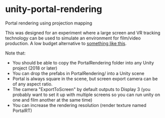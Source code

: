 # unity-portal-rendering
Portal rendering using projection mapping

This was designed for an experiment where a large screen and VR tracking technology can be used to simulate an environment for film/video production. A low budget alternative to [something like this](https://www.youtube.com/watch?v=bErPsq5kPzE).


Note that:
 * You should be able to copy the PortalRendering folder into any Unity project (2018 or later)
 * You can drop the prefabs in PortalRendering/ into a Unity scene
 * Portal is always square in the scene, but screen export camera can be of any aspect ratio.
 * The camera "ExportToScreen" by default outputs to Display 3 (you probably want to set it up with multiple screens so you can run unity on one and film another at the same time)
 * You can increase the rendering resolution (render texture named PortalRT) 
